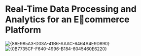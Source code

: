 # Real-Time Data Processing and Analytics for an Ecommerce Platform

![{86E985A3-D03A-41B6-AAAC-6464A4E9D890}](https://github.com/user-attachments/assets/27de3465-9f92-40c8-8cad-4e108f67408c)
![{0B7735CF-F640-4996-B184-6045460E6220}](https://github.com/user-attachments/assets/38ceefe8-fbb2-4e8e-b8a4-9997372f1dc1)
